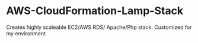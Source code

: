 # AWS-CloudFormation-Lamp-Stack
Creates highly scaleable EC2/AWS RDS/ Apache/Php stack. Customized for my environment
